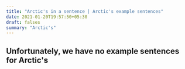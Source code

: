 ```yaml
---
title: "Arctic's in a sentence | Arctic's example sentences"
date: 2021-01-20T19:57:50+05:30
draft: falses
summary: "Arctic's"
---
```

## Unfortunately, we have no example sentences for Arctic's                 
